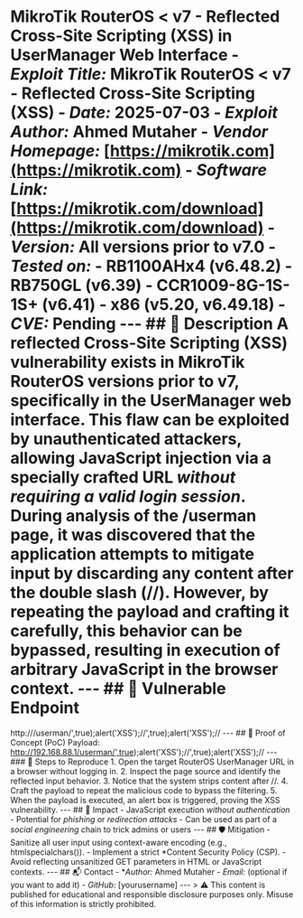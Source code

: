# MikroTik RouterOS < v7 - Reflected Cross-Site Scripting (XSS) in UserManager Web Interface - *Exploit Title:* MikroTik RouterOS < v7 - Reflected Cross-Site Scripting (XSS) - *Date:* 2025-07-03 - *Exploit Author:* Ahmed Mutaher - *Vendor Homepage:* [https://mikrotik.com](https://mikrotik.com) - *Software Link:* [https://mikrotik.com/download](https://mikrotik.com/download) - *Version:* All versions prior to v7.0 - *Tested on:* - RB1100AHx4 (v6.48.2) - RB750GL (v6.39) - CCR1009-8G-1S-1S+ (v6.41) - x86 (v5.20, v6.49.18) - *CVE:* Pending --- ## 📄 Description A reflected Cross-Site Scripting (XSS) vulnerability exists in MikroTik RouterOS versions prior to v7, specifically in the UserManager web interface. This flaw can be exploited by unauthenticated attackers, allowing JavaScript injection via a specially crafted URL *without requiring a valid login session*. During analysis of the /userman page, it was discovered that the application attempts to mitigate input by discarding any content after the double slash (//). However, by repeating the payload and crafting it carefully, this behavior can be bypassed, resulting in execution of arbitrary JavaScript in the browser context. --- ## 🔗 Vulnerable Endpoint 
http:///userman/',true);alert('XSS');//',true);alert('XSS');//
--- ## 🧪 Proof of Concept (PoC) Payload: 
http://192.168.88.1/userman/',true);alert('XSS');//',true);alert('XSS');//
--- ### 🧭 Steps to Reproduce 1. Open the target RouterOS UserManager URL in a browser without logging in. 2. Inspect the page source and identify the reflected input behavior. 3. Notice that the system strips content after //. 4. Craft the payload to repeat the malicious code to bypass the filtering. 5. When the payload is executed, an alert box is triggered, proving the XSS vulnerability. --- ## 🎯 Impact - JavaScript execution *without authentication* - Potential for *phishing* or *redirection attacks* - Can be used as part of a *social engineering* chain to trick admins or users --- ## 🛡 Mitigation - Sanitize all user input using context-aware encoding (e.g., htmlspecialchars()). - Implement a strict *Content Security Policy (CSP). - Avoid reflecting unsanitized GET parameters in HTML or JavaScript contexts. --- ## 📬 Contact - **Author:* Ahmed Mutaher - *Email:* (optional if you want to add it) - *GitHub:* [yourusername] --- > ⚠️ This content is published for educational and responsible disclosure purposes only. Misuse of this information is strictly prohibited. 
